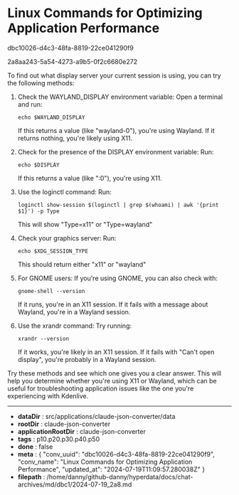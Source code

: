 # Linux Commands for Optimizing Application Performance

dbc10026-d4c3-48fa-8819-22ce041290f9

2a8aa243-5a54-4273-a9b5-0f2c6680e272

 To find out what display server your current session is using, you can try the following methods:

1. Check the WAYLAND_DISPLAY environment variable:
   Open a terminal and run:
   ```
   echo $WAYLAND_DISPLAY
   ```
   If this returns a value (like "wayland-0"), you're using Wayland. If it returns nothing, you're likely using X11.

2. Check for the presence of the DISPLAY environment variable:
   Run:
   ```
   echo $DISPLAY
   ```
   If this returns a value (like ":0"), you're using X11.

3. Use the loginctl command:
   Run:
   ```
   loginctl show-session $(loginctl | grep $(whoami) | awk '{print $1}') -p Type
   ```
   This will show "Type=x11" or "Type=wayland"

4. Check your graphics server:
   Run:
   ```
   echo $XDG_SESSION_TYPE
   ```
   This should return either "x11" or "wayland"

5. For GNOME users:
   If you're using GNOME, you can also check with:
   ```
   gnome-shell --version
   ```
   If it runs, you're in an X11 session. If it fails with a message about Wayland, you're in a Wayland session.

6. Use the xrandr command:
   Try running:
   ```
   xrandr --version
   ```
   If it works, you're likely in an X11 session. If it fails with "Can't open display", you're probably in a Wayland session.

Try these methods and see which one gives you a clear answer. This will help you determine whether you're using X11 or Wayland, which can be useful for troubleshooting application issues like the one you're experiencing with Kdenlive.

---

* **dataDir** : src/applications/claude-json-converter/data
* **rootDir** : claude-json-converter
* **applicationRootDir** : claude-json-converter
* **tags** : p10.p20.p30.p40.p50
* **done** : false
* **meta** : {
  "conv_uuid": "dbc10026-d4c3-48fa-8819-22ce041290f9",
  "conv_name": "Linux Commands for Optimizing Application Performance",
  "updated_at": "2024-07-19T11:09:57.280038Z"
}
* **filepath** : /home/danny/github-danny/hyperdata/docs/chat-archives/md/dbc1/2024-07-19_2a8.md